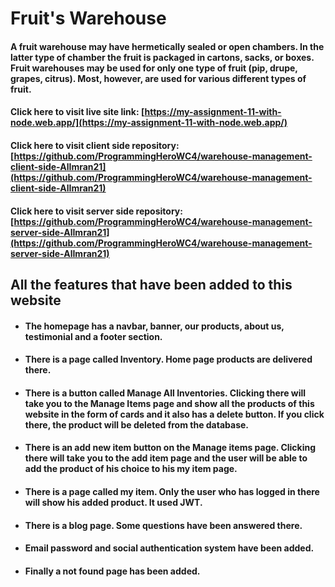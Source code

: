 # Fruit's Warehouse

#### A fruit warehouse may have hermetically sealed or open chambers. In the latter type of chamber the fruit is packaged in cartons, sacks, or boxes. Fruit warehouses may be used for only one type of fruit (pip, drupe, grapes, citrus). Most, however, are used for various different types of fruit.

#### Click here to visit live site link: [https://my-assignment-11-with-node.web.app/](https://my-assignment-11-with-node.web.app/)

#### Click here to visit client side repository: [https://github.com/ProgrammingHeroWC4/warehouse-management-client-side-AlImran21](https://github.com/ProgrammingHeroWC4/warehouse-management-client-side-AlImran21)

#### Click here to visit server side repository: [https://github.com/ProgrammingHeroWC4/warehouse-management-server-side-AlImran21](https://github.com/ProgrammingHeroWC4/warehouse-management-server-side-AlImran21)

## All the features that have been added to this website

* #### The homepage has a navbar, banner, our products, about us, testimonial and a footer section.  
* #### There is a page called Inventory. Home page products are delivered there. 
* #### There is a button called Manage All Inventories. Clicking there will take you to the Manage Items page and     show all the products of this website in the form of cards and it also has a delete button. If you click there, the product will be deleted from the database. 
* #### There is an add new item button on the Manage items page. Clicking there will take you to the add item page and the user will be able to add the product of his choice to his my item page. 
* #### There is a page called my item. Only the user who has logged in there will show his added product. It used JWT.
* #### There is a blog page. Some questions have been answered there.
* #### Email password and social authentication system have been added.
* #### Finally a not found page has been added.
